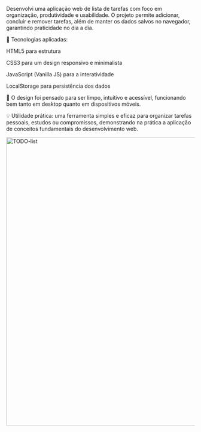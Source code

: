 <p>
  Desenvolvi uma aplicação web de lista de tarefas com foco em organização, produtividade e usabilidade.
O projeto permite adicionar, concluir e remover tarefas, além de manter os dados salvos no navegador, garantindo praticidade no dia a dia.

🔧 Tecnologias aplicadas:

HTML5 para estrutura

CSS3 para um design responsivo e minimalista

JavaScript (Vanilla JS) para a interatividade

LocalStorage para persistência dos dados

🎨 O design foi pensado para ser limpo, intuitivo e acessível, funcionando bem tanto em desktop quanto em dispositivos móveis.

💡 Utilidade prática: uma ferramenta simples e eficaz para organizar tarefas pessoais, estudos ou compromissos, demonstrando na prática a aplicação de conceitos fundamentais do desenvolvimento web.
</p>
<img width="1366" height="768" alt="TODO-list" src="https://github.com/user-attachments/assets/41bd77c9-1a71-4c29-b620-f46f5a1f9308" />
